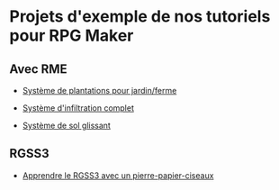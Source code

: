 # Projets d'exemple de nos tutoriels pour RPG Maker

## Avec RME

* [Système de plantations pour jardin/ferme](https://github.com/rpgmakeralliance/tutoriels/tree/master/rme-plantations)

* [Système d'infiltration complet](https://github.com/rpgmakeralliance/tutoriels/tree/master/rme-infiltration)

* [Système de sol glissant](https://github.com/rpgmakeralliance/tutoriels/tree/master/rme-sol-glissant)

## RGSS3

* [Apprendre le RGSS3 avec un pierre-papier-ciseaux](https://github.com/rpgmakeralliance/tutoriels/tree/master/rgss3-chifoumi)
